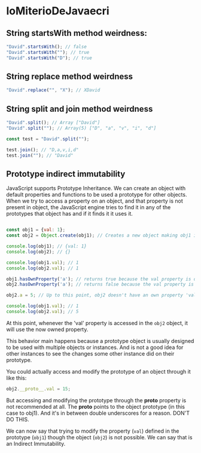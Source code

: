 # loMiterioDeJavaecri

## String startsWith method weirdness:

```javascript
"David".startsWith(); // false
"David".startsWith(""); // true
"David".startsWith("D"); // true
```

## String replace method weirdness

```javascript
"David".replace("", "X"); // XDavid
```

## String split and join method weirdness

```javascript
"David".split(); // Array ["David"]
"David".split(""); // Array(5) ["D", "a", "v", "i", "d"]

const test = "David".split("");

test.join(); // "D,a,v,i,d"
test.join(""); // "David"
```

## Prototype indirect immutability

JavaScript supports Prototype Inheritance. We can create an object with default properties and functions to be used a prototype for other objects.
When we try to access a property on an object, and that property is not present in object, the JavaScript engine tries to find it in any of the prototypes that object has and if it finds it it uses it.


```javascript

const obj1 = {val: 1};
const obj2 = Object.create(obj1); // Creates a new object making obj1 it's prototype

console.log(obj1); // {val: 1}
console.log(obj2); // {}

console.log(obj1.val); // 1
console.log(obj2.val); // 1

obj1.hasOwnProperty('a'); // returns true because the val property is declared in obj1 object.
obj2.hasOwnProperty('a'); // returns false because the val property is not declared on obj2. The val property belongs to obj1.

obj2.a = 5; // Up to this point, obj2 doesn't have an own property 'val'. But this line will create it to avoid changing the 'val' property in the prototype obj1.

console.log(obj1.val); // 1
console.log(obj2.val); // 5

```

At this point, whenever the 'val' property is accessed in the `obj2` object, it will use the now owned property.

This behavior main happens because a prototype object is usually designed to be used with multiple objects or instances.
And is not a good idea for other instances to see the changes some other instance did on their prototype.

You could actually access and modify the prototype of an object through it like this:

```javascript
obj2.__proto__.val = 15;
```

But accessing and modifying the prototype through the __proto__ property is not recommended at all.
The __proto__ points to the object prototype (in this case to obj1). And it's in between double underscores for a reason. DON'T DO THIS.

We can now say that trying to modify the property (`val`) defined in the prototype (`obj1`) though the object (`obj2`) is not possible. We can say that is an Indirect Immutability.
